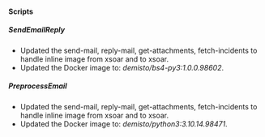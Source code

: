 
#### Scripts

##### SendEmailReply

- Updated the send-mail, reply-mail, get-attachments, fetch-incidents to handle inline image from xsoar and to xsoar.
- Updated the Docker image to: *demisto/bs4-py3:1.0.0.98602*.

##### PreprocessEmail

- Updated the send-mail, reply-mail, get-attachments, fetch-incidents to handle inline image from xsoar and to xsoar.
- Updated the Docker image to: *demisto/python3:3.10.14.98471*.


